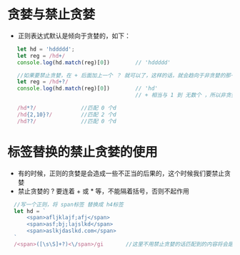 # 贪婪与禁止贪婪
 - 正则表达式默认是倾向于贪婪的，如下：

 ```js
    let hd = 'hddddd';
    let reg = /hd+/
    console.log(hd.match(reg)[0])        // 'hddddd'

    //如果要禁止贪婪，在 + 后面加上一个 ？ 就可以了，这样的话，就会趋向于非贪婪的那一方
    let reg = /hd+?/
    console.log(hd.match(reg)[0])        // 'hd'
                                         // + 相当与 1 到 无数个 ，所以非贪婪的那一方就是 1

    /hd*?/              //匹配 0 个d
    /hd{2,10}?/         //匹配 2 个d
    /hd??/              //匹配 0 个d
 ```

# 标签替换的禁止贪婪的使用
 - 有的时候，正则的贪婪是会造成一些不正当的后果的，这个时候我们要禁止贪婪
 - 禁止贪婪的 ? 要连着 + 或 * 等，不能隔着括号，否则不起作用

  ```js
    //写一个正则，将 span标签 替换成 h4标签
    let hd = `
        <span>afljklajf;afj</span>
        <span>asf;bj;lajslkd</span>
        <span>aslkjdaslkd.com</span>
    `
    /<span>([\s\S]+?)<\/span>/gi       //这里不用禁止贪婪的话匹配到的内容将会是 第一个span标签和最后一个span标签中间的内容
  ```